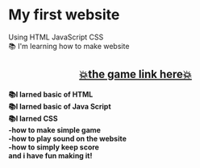 <h1 align="left">My first website</h1>
<p align="left">
  Using HTML JavaScript CSS<br>
  📚 I'm learning how to make website <br>
</p>
<h2 align="center">
  <a href="https://lovely-conkies-eda9f0.netlify.app/" target="_blank">
    💥the game link here💥
  </a> 
</h2>



<p  ><strong>
  📚I larned basic of HTML<br>
  📚I larned basic of Java Script<br>
  📚I larned CSS <br>
    -how to make simple game<br>
    -how to play sound on the website <br>
    -how to simply keep score <br>
  and i have fun making it!
</strong></p>

